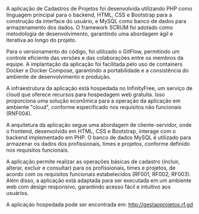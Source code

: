 A aplicação de Cadastros de Projetos foi desenvolvida utilizando PHP como linguagem principal para o backend, HTML, CSS e Bootstrap para a construção da interface do usuário, e MySQL como banco de dados para armazenamento dos dados. O framework SCRUM foi adotado como metodologia de desenvolvimento, garantindo uma abordagem ágil e iterativa ao longo do projeto.

Para o versionamento do código, foi utilizado o GitFlow, permitindo um controle eficiente das versões e das colaborações entre os membros da equipe. A implantação da aplicação foi facilitada pelo uso de containers Docker e Docker Compose, garantindo a portabilidade e a consistência do ambiente de desenvolvimento e produção.

A infraestrutura da aplicação está hospedada no InfinityFree, um serviço de cloud que oferece recursos para hospedagem web gratuita. Isso proporciona uma solução econômica para a operação da aplicação em ambiente "cloud", conforme especificado nos requisitos não funcionais (RNF004).

A arquitetura da aplicação segue uma abordagem de cliente-servidor, onde o frontend, desenvolvido em HTML, CSS e Bootstrap, interage com o backend implementado em PHP. O banco de dados MySQL é utilizado para armazenar os dados dos profissionais, times e projetos, conforme definido nos requisitos funcionais.

A aplicação permite realizar as operações básicas de cadastro (incluir, alterar, excluir e consultar) para os profissionais, times e projetos, de acordo com os requisitos funcionais estabelecidos (RF001, RF002, RF003). Além disso, a aplicação está adaptada para ser executada em um ambiente web com design responsivo, garantindo acesso fácil e intuitivo aos usuários.

A aplicação hospedada pode ser encontrada em: http://gestaoprojetos.rf.gd

